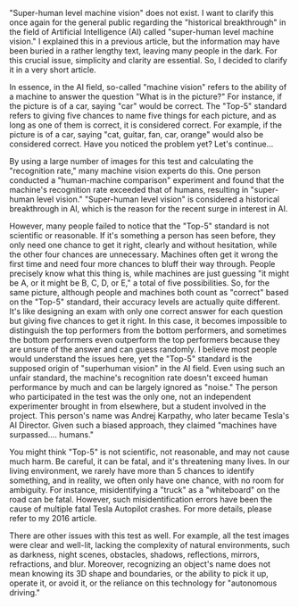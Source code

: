  "Super-human level machine vision" does not exist. I want to clarify this once again for the general public regarding the "historical breakthrough" in the field of Artificial Intelligence (AI) called "super-human level machine vision." I explained this in a previous article, but the information may have been buried in a rather lengthy text, leaving many people in the dark. For this crucial issue, simplicity and clarity are essential. So, I decided to clarify it in a very short article.

In essence, in the AI field, so-called "machine vision" refers to the ability of a machine to answer the question "What is in the picture?" For instance, if the picture is of a car, saying "car" would be correct. The "Top-5" standard refers to giving five chances to name five things for each picture, and as long as one of them is correct, it is considered correct. For example, if the picture is of a car, saying "cat, guitar, fan, car, orange" would also be considered correct. Have you noticed the problem yet? Let's continue...

By using a large number of images for this test and calculating the "recognition rate," many machine vision experts do this. One person conducted a "human-machine comparison" experiment and found that the machine's recognition rate exceeded that of humans, resulting in "super-human level vision." "Super-human level vision" is considered a historical breakthrough in AI, which is the reason for the recent surge in interest in AI.

However, many people failed to notice that the "Top-5" standard is not scientific or reasonable. If it's something a person has seen before, they only need one chance to get it right, clearly and without hesitation, while the other four chances are unnecessary. Machines often get it wrong the first time and need four more chances to bluff their way through. People precisely know what this thing is, while machines are just guessing "it might be A, or it might be B, C, D, or E," a total of five possibilities. So, for the same picture, although people and machines both count as "correct" based on the "Top-5" standard, their accuracy levels are actually quite different. It's like designing an exam with only one correct answer for each question but giving five chances to get it right. In this case, it becomes impossible to distinguish the top performers from the bottom performers, and sometimes the bottom performers even outperform the top performers because they are unsure of the answer and can guess randomly. I believe most people would understand the issues here, yet the "Top-5" standard is the supposed origin of "superhuman vision" in the AI field. Even using such an unfair standard, the machine's recognition rate doesn't exceed human performance by much and can be largely ignored as "noise." The person who participated in the test was the only one, not an independent experimenter brought in from elsewhere, but a student involved in the project. This person's name was Andrej Karpathy, who later became Tesla's AI Director. Given such a biased approach, they claimed "machines have surpassed.... humans."

You might think "Top-5" is not scientific, not reasonable, and may not cause much harm. Be careful, it can be fatal, and it's threatening many lives. In our living environment, we rarely have more than 5 chances to identify something, and in reality, we often only have one chance, with no room for ambiguity. For instance, misidentifying a "truck" as a "whiteboard" on the road can be fatal. However, such misidentification errors have been the cause of multiple fatal Tesla Autopilot crashes. For more details, please refer to my 2016 article.

There are other issues with this test as well. For example, all the test images were clear and well-lit, lacking the complexity of natural environments, such as darkness, night scenes, obstacles, shadows, reflections, mirrors, refractions, and blur. Moreover, recognizing an object's name does not mean knowing its 3D shape and boundaries, or the ability to pick it up, operate it, or avoid it, or the reliance on this technology for "autonomous driving."
